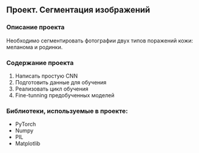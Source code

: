 ## Проект. Сегментация изображений
### Описание проекта

Необходимо сегментировать фотографии двух типов поражений кожи: меланома и родинки. 

### Содержание проекта 
1) Написать простую CNN
2) Подготовить данные для обучения
3) Реализовать цикл обучения
4) Fine-tunning предобученных моделей

### Библиотеки, используемые в проекте:
- PyTorch
- Numpy 
- PIL
- Matplotlib
